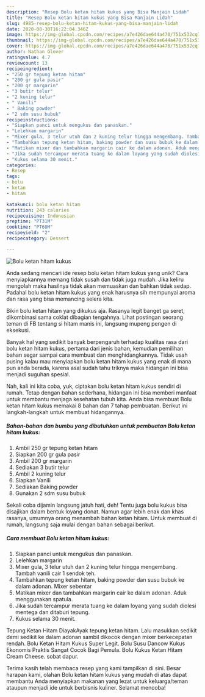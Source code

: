 ```yaml
---
description: "Resep Bolu ketan hitam kukus yang Bisa Manjain Lidah"
title: "Resep Bolu ketan hitam kukus yang Bisa Manjain Lidah"
slug: 4985-resep-bolu-ketan-hitam-kukus-yang-bisa-manjain-lidah
date: 2020-08-30T16:22:04.346Z
image: https://img-global.cpcdn.com/recipes/a7e426dae644a470/751x532cq70/bolu-ketan-hitam-kukus-foto-resep-utama.jpg
thumbnail: https://img-global.cpcdn.com/recipes/a7e426dae644a470/751x532cq70/bolu-ketan-hitam-kukus-foto-resep-utama.jpg
cover: https://img-global.cpcdn.com/recipes/a7e426dae644a470/751x532cq70/bolu-ketan-hitam-kukus-foto-resep-utama.jpg
author: Nathan Glover
ratingvalue: 4.7
reviewcount: 13
recipeingredient:
- "250 gr tepung ketan hitam"
- "200 gr gula pasir"
- "200 gr margarin"
- "3 butir telur"
- "2 kuning telur"
- " Vanili"
- " Baking powder"
- "2 sdm susu bubuk"
recipeinstructions:
- "Siapkan panci untuk mengukus dan panaskan."
- "Lelehkan margarin"
- "Mixer gula, 3 telur utuh dan 2 kuning telur hingga mengembang. Tambah vanili cair 1 sendok teh."
- "Tambahkan tepung ketan hitam, baking powder dan susu bubuk ke dalam adonan. Mixer sebentar"
- "Matikan mixer dan tambahkan margarin cair ke dalam adonan. Aduk menggunakan spatula."
- "Jika sudah tercampur merata tuang ke dalam loyang yang sudah diolesi mentega dan ditaburi tepung."
- "Kukus selama 30 menit."
categories:
- Resep
tags:
- bolu
- ketan
- hitam

katakunci: bolu ketan hitam 
nutrition: 243 calories
recipecuisine: Indonesian
preptime: "PT31M"
cooktime: "PT60M"
recipeyield: "2"
recipecategory: Dessert

---
```



![Bolu ketan hitam kukus](https://img-global.cpcdn.com/recipes/a7e426dae644a470/751x532cq70/bolu-ketan-hitam-kukus-foto-resep-utama.jpg)

Anda sedang mencari ide resep bolu ketan hitam kukus yang unik? Cara menyiapkannya memang tidak susah dan tidak juga mudah. Jika keliru mengolah maka hasilnya tidak akan memuaskan dan bahkan tidak sedap. Padahal bolu ketan hitam kukus yang enak harusnya sih mempunyai aroma dan rasa yang bisa memancing selera kita.

Bikin bolu ketan hitam yang dikukus aja. Rasanya legit banget ga seret, dikombinasi sama coklat dibagian tengahnya. Lihat postingan seorang teman di FB tentang si hitam manis ini, langsung mupeng pengen di eksekusi.

Banyak hal yang sedikit banyak berpengaruh terhadap kualitas rasa dari bolu ketan hitam kukus, pertama dari jenis bahan, kemudian pemilihan bahan segar sampai cara membuat dan menghidangkannya. Tidak usah pusing kalau mau menyiapkan bolu ketan hitam kukus yang enak di mana pun anda berada, karena asal sudah tahu triknya maka hidangan ini bisa menjadi suguhan spesial.


Nah, kali ini kita coba, yuk, ciptakan bolu ketan hitam kukus sendiri di rumah. Tetap dengan bahan sederhana, hidangan ini bisa memberi manfaat untuk membantu menjaga kesehatan tubuh kita. Anda bisa membuat Bolu ketan hitam kukus memakai 8 bahan dan 7 tahap pembuatan. Berikut ini langkah-langkah untuk membuat hidangannya.

<!--inarticleads1-->

##### Bahan-bahan dan bumbu yang dibutuhkan untuk pembuatan Bolu ketan hitam kukus:

1. Ambil 250 gr tepung ketan hitam
1. Siapkan 200 gr gula pasir
1. Ambil 200 gr margarin
1. Sediakan 3 butir telur
1. Ambil 2 kuning telur
1. Siapkan  Vanili
1. Sediakan  Baking powder
1. Gunakan 2 sdm susu bubuk


Sekali coba dijamin langsung jatuh hati, deh! Tentu juga bolu kukus bisa disajikan dalam bentuk loyang donat. Namun agar lebih enak dan khas rasanya, umumnya orang menambah bahan ketan hitam. Untuk membuat di rumah, langsung saja mulai dengan bahan sebagai berikut. 

<!--inarticleads2-->

##### Cara membuat Bolu ketan hitam kukus:

1. Siapkan panci untuk mengukus dan panaskan.
1. Lelehkan margarin
1. Mixer gula, 3 telur utuh dan 2 kuning telur hingga mengembang. Tambah vanili cair 1 sendok teh.
1. Tambahkan tepung ketan hitam, baking powder dan susu bubuk ke dalam adonan. Mixer sebentar
1. Matikan mixer dan tambahkan margarin cair ke dalam adonan. Aduk menggunakan spatula.
1. Jika sudah tercampur merata tuang ke dalam loyang yang sudah diolesi mentega dan ditaburi tepung.
1. Kukus selama 30 menit.


Tepung Ketan Hitam DiayakAyak tepung ketan hitam. Lalu masukkan sedikit demi sedikit ke dalam adonan sambil dikocok dengan mixer berkecepatan rendah. Bolu Ketan Hitam Kukus Super Legit. Bolu Susu Dancow Kukus Ekonomis Praktis Sangat Cocok Bagi Pemula. Bolu Kukus Ketan Hitam Cream Cheese. sobat dapur. 

Terima kasih telah membaca resep yang kami tampilkan di sini. Besar harapan kami, olahan Bolu ketan hitam kukus yang mudah di atas dapat membantu Anda menyiapkan makanan yang lezat untuk keluarga/teman ataupun menjadi ide untuk berbisnis kuliner. Selamat mencoba!
